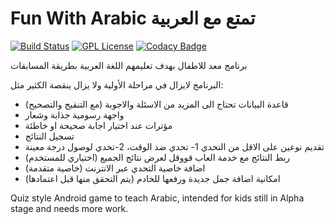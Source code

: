 # Fun With Arabic تمتع مع العربية
[![Build Status](https://travis-ci.org/fduraibi/FunWithArabic_Android.svg?branch=master)](https://travis-ci.org/fduraibi/FunWithArabic_Android)
[![GPL License](https://img.shields.io/badge/license-GPL-blue.svg?style=flat)](https://github.com/fduraibi/FunWithArabic_Android/blob/master/LICENSE)
[![Codacy Badge](https://api.codacy.com/project/badge/grade/d5383c4bc7954cf3a208026044e272ca)](https://www.codacy.com/app/fduraibi/FunWithArabic_Android)

برنامج معد للاطفال بهدف تعليمهم اللغة العربية بطريقة المسابقات



البرنامج لايزال في مراحلة الأولية ولا يزال ينقصة الكثير مثل:
- قاعدة البيانات تحتاج الى المزيد من الاسئلة والاجوبة (مع التنقيح والتصحيح)
- واجهة رسومية جذابة وشعار
- مؤترات عند اختيار اجابة صحيحة او خاطئة
- تسجيل النتائج
- تقديم نوعين على الاقل من التحدي 1- تحدي ضد الوقت، 2-تحدي لوصول درجة معينة
- ربط النتائج مع خدمة العاب قووقل لعرض نتائج الجميع (اختياري للمستخدم)
- اضافة خاصية التحدي عبر الانترنت (خاصية متقدمة)
- امكانية اضافة جمل جديدة ورفعها للخادم (يتم التحقق منها قبل اعتمادها)

Quiz style Android game to teach Arabic, intended for kids
still in Alpha stage and needs more work.
